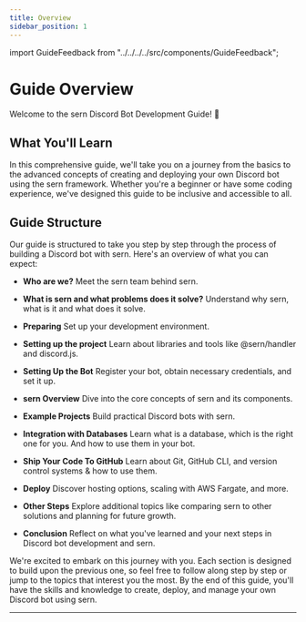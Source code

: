 ```yaml
---
title: Overview
sidebar_position: 1
---
```

import GuideFeedback from "../../../../src/components/GuideFeedback";

# Guide Overview
Welcome to the sern Discord Bot Development Guide! 🚀 

## What You'll Learn
In this comprehensive guide, we'll take you on a journey from the basics to the advanced concepts of creating and deploying your own Discord bot using the sern framework. Whether you're a beginner or have some coding experience, we've designed this guide to be inclusive and accessible to all.

## Guide Structure
Our guide is structured to take you step by step through the process of building a Discord bot with sern. Here's an overview of what you can expect:

- **Who are we?** Meet the sern team behind sern.

- **What is sern and what problems does it solve?**
Understand why sern, what is it and what does it solve.

- **Preparing** Set up your development environment.

- **Setting up the project** Learn about libraries and tools like @sern/handler and discord.js.

- **Setting Up the Bot** Register your bot, obtain necessary credentials, and set it up.

- **sern Overview** Dive into the core concepts of sern and its components.

- **Example Projects** Build practical Discord bots with sern.

- **Integration with Databases** Learn what is a database, which is the right one for you. And how to use them in your bot.

- **Ship Your Code To GitHub** Learn about Git, GitHub CLI, and version control systems & how to use them.

- **Deploy** Discover hosting options, scaling with AWS Fargate, and more.

- **Other Steps** Explore additional topics like comparing sern to other solutions and planning for future growth.

- **Conclusion** Reflect on what you've learned and your next steps in Discord bot development and sern.

We're excited to embark on this journey with you. Each section is designed to build upon the previous one, so feel free to follow along step by step or jump to the topics that interest you the most. By the end of this guide, you'll have the skills and knowledge to create, deploy, and manage your own Discord bot using sern.

---
<GuideFeedback />
